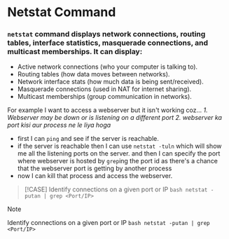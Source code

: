 # Netstat Command

### `netstat` command displays network connections, routing tables, interface statistics, masquerade connections, and multicast memberships. It can display:

- Active network connections (who your computer is talking to).
- Routing tables (how data moves between networks).
- Network interface stats (how much data is being sent/received).
- Masquerade connections (used in NAT for internet sharing).
- Multicast memberships (group communication in networks).

For example I want to access a webserver but it isn't working coz...
_*1. Webserver may be down or is listening on a different port*_
_*2. webserver ka port kisi aur process ne le liya hoga*_

- first I can `ping` and see if the server is reachable.
- if the server is reachable then I can use `netstat -tuln` which will show me all the listening ports on the server. and then I can specify the port where webserver is hosted by `grep`ing the port id as there's a chance that the webserver port is getting by another process
- now I can kill that process and access the webserver.

> [!CASE]
> Identify connections on a given port or IP
> `bash netstat -putan | grep <Port/IP>`

> [!NOTE]
> Identify connections on a given port or IP
> `bash netstat -putan | grep <Port/IP>`
